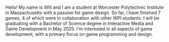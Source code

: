Hello! My name is Will and I am a student at Worcester Polytechnic Institute in Massachusetts with a passion for game design. So far, I have finished 7 games, 4 of which were in collaboration with other WPI students. I will be graduating with a Bachelor of Science degree in Interactive Media and Game Development in May 2025. I'm interested in all aspects of game development, with a primary focus on game programming and design.
